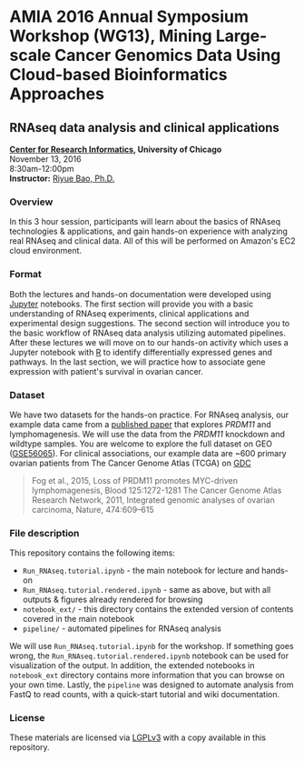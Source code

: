 # AMIA 2016 Annual Symposium Workshop (WG13), Mining Large-scale Cancer Genomics Data Using Cloud-based Bioinformatics Approaches   
## RNAseq data analysis and clinical applications

**[Center for Research Informatics](http://cri.uchicago.edu/), University of Chicago**<br>
November 13, 2016<br>
8:30am-12:00pm<br>
**Instructor:** [Riyue Bao, Ph.D.](https://www.linkedin.com/in/riyuebao)<br>

### Overview

In this 3 hour session, participants will learn about the basics of RNAseq technologies & applications, and gain hands-on experience with analyzing real RNAseq and clinical data. All of this will be performed on Amazon's EC2 cloud environment.

### Format

Both the lectures and hands-on documentation were developed using [Jupyter](http://jupyter.org/) notebooks. The first section will provide you with a basic understanding of RNAseq experiments, clinical applications and experimental design suggestions. The second section will introduce you to the basic workflow of RNAseq data analysis utilizing automated pipelines. After these lectures we will move on to our hands-on activity which uses a Jupyter notebook with [R](https://irkernel.github.io/) to identify differentially expressed genes and pathways. In the last section, we will practice how to associate gene expression with patient's survival in ovarian cancer.

### Dataset

We have two datasets for the hands-on practice. For RNAseq analysis, our example data came from a [published paper](https://www.ncbi.nlm.nih.gov/pubmed/25499759) that explores *PRDM11* and lymphomagenesis. We will use the data from the *PRDM11* knockdown and wildtype samples. You are welcome to explore the full dataset on GEO ([GSE56065](https://www.ncbi.nlm.nih.gov/geo/query/acc.cgi?acc=GSE56065)). For clinical associations, our example data are ~600 primary ovarian patients from The Cancer Genome Atlas (TCGA) on [GDC](https://gdc-portal.nci.nih.gov/)

> Fog et al., 2015, Loss of PRDM11 promotes MYC-driven lymphomagenesis, Blood 125:1272-1281 
> The Cancer Genome Atlas Research Network, 2011, Integrated genomic analyses of ovarian carcinoma, Nature, 474:609–615

### File description

This repository contains the following items:
* `Run_RNAseq.tutorial.ipynb` - the main notebook for lecture and hands-on
* `Run_RNAseq.tutorial.rendered.ipynb` - same as above, but with all outputs & figures already rendered for browsing
* `notebook_ext/` - this directory contains the extended version of contents covered in the main notebook
* `pipeline/` - automated pipelines for RNAseq analysis

We will use `Run_RNAseq.tutorial.ipynb` for the workshop. If something goes wrong, the `Run_RNAseq.tutorial.rendered.ipynb` notebook can be used for visualization of the output. In addition, the extended notebooks in `notebook_ext` directory contains more information that you can browse on your own time. Lastly, the `pipeline` was designed to automate analysis from FastQ to read counts, with a quick-start tutorial and wiki documentation.

### License

These materials are licensed via [LGPLv3](https://www.gnu.org/licenses/lgpl-3.0.en.html) with a copy available in this repository.
